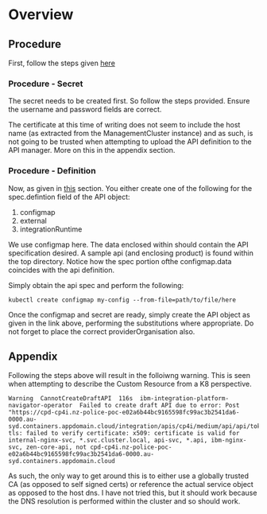 # Overview


## Procedure

First, follow the steps given [here](https://www.ibm.com/docs/en/cloud-paks/cp-integration/2023.2?topic=integrations-using-declarative-apis)


### Procedure - Secret

The secret needs to be created first. So follow the steps provided. Ensure the username and password fields are correct.

The certificate at this time of writing does not seem to include the host name (as extracted from the ManagementCluster instance) and as such, is not going to be trusted when attempting to upload the API definition to the API manager. More on this in the appendix section.

### Procedure - Definition

Now, as given in [this](https://www.ibm.com/docs/en/cloud-paks/cp-integration/2023.2?topic=integrations-using-declarative-apis#create-an-api-with-the-cli__title__1) section. You either create one of the following for the spec.defintion field of the API object:

1) configmap
2) external
3) integrationRuntime


We use configmap here. The data enclosed within should contain the API specification desired. A sample api (and enclosing product) is found within the top directory. Notice how the spec portion ofthe configmap.data coincides with the api definition.

Simply obtain the api spec and perform the following:

```
kubectl create configmap my-config --from-file=path/to/file/here
```

Once the configmap and secret are ready, simply create the API object as given in the link above, performing the substitutions where appropriate. Do not forget to place the correct providerOrganisation also.


## Appendix

Following the steps above will result in the folloiwng warning. This is seen when attempting to describe the Custom Resource from a K8 perspective.


```
Warning  CannotCreateDraftAPI  116s  ibm-integration-platform-navigator-operator  Failed to create draft API due to error: Post "https://cpd-cp4i.nz-police-poc-e02a6b44bc9165598fc99ac3b2541da6-0000.au-syd.containers.appdomain.cloud/integration/apis/cp4i/medium/api/api/token": tls: failed to verify certificate: x509: certificate is valid for internal-nginx-svc, *.svc.cluster.local, api-svc, *.api, ibm-nginx-svc, zen-core-api, not cpd-cp4i.nz-police-poc-e02a6b44bc9165598fc99ac3b2541da6-0000.au-syd.containers.appdomain.cloud
```

As such, the only way to get around this is to either use a globally trusted CA (as opposed to self signed certs) or reference the actual service object as opposed to the host dns. I have not tried this, but it should work because the DNS resolution is performed within the cluster and so should work.
